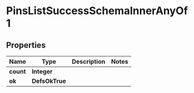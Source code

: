 

# PinsListSuccessSchemaInnerAnyOf1


## Properties

| Name | Type | Description | Notes |
|------------ | ------------- | ------------- | -------------|
|**count** | **Integer** |  |  |
|**ok** | **DefsOkTrue** |  |  |



